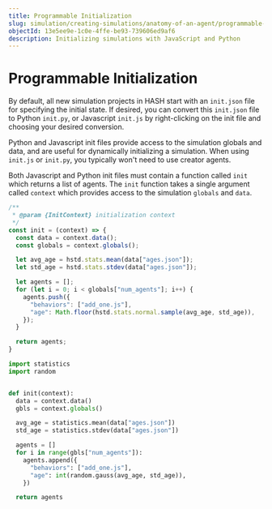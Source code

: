 ```yaml
---
title: Programmable Initialization
slug: simulation/creating-simulations/anatomy-of-an-agent/programmable-initial-states
objectId: 13e5ee9e-1c0e-4ffe-be93-739606ed9af6
description: Initializing simulations with JavaScript and Python
---
```


# Programmable Initialization

By default, all new simulation projects in HASH start with an `init.json` file for specifying the initial state. If desired, you can convert this `init.json` file to Python `init.py`, or Javascript `init.js` by right-clicking on the init file and choosing your desired conversion.

Python and Javascript init files provide access to the simulation globals and data, and are useful for dynamically initializing a simulation. When using `init.js` or `init.py`, you typically won't need to use creator agents.

Both Javascript and Python init files must contain a function called `init` which returns a list of agents. The `init` function takes a single argument called `context` which provides access to the simulation `globals` and `data`.

<Tabs>
<Tab title="JavaScript" >

```javascript
/**
 * @param {InitContext} initialization context
 */
const init = (context) => {
  const data = context.data();
  const globals = context.globals();

  let avg_age = hstd.stats.mean(data["ages.json"]);
  let std_age = hstd.stats.stdev(data["ages.json"]);

  let agents = [];
  for (let i = 0; i < globals["num_agents"]; i++) {
    agents.push({
      "behaviors": ["add_one.js"],
      "age": Math.floor(hstd.stats.normal.sample(avg_age, std_age)),
    });
  }

  return agents;
}
```

</Tab>

<Tab title="Python" >

```python
import statistics
import random


def init(context):
  data = context.data()
  gbls = context.globals()

  avg_age = statistics.mean(data["ages.json"])
  std_age = statistics.stdev(data["ages.json"])

  agents = []
  for i in range(gbls["num_agents"]):
    agents.append({
      "behaviors": ["add_one.js"],
      "age": int(random.gauss(avg_age, std_age)),
    })

  return agents
```

</Tab>
</Tabs>
